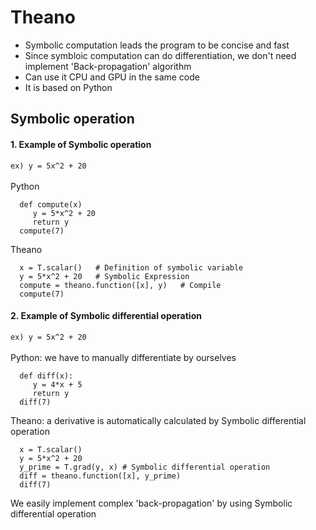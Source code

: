 # Theano

* Symbolic computation leads the program to be concise and fast
* Since symbloic computation can do differentiation, we don't need implement 'Back-propagation' algorithm
* Can use it CPU and GPU in the same code
* It is based on Python

## Symbolic operation
#### 1. Example of Symbolic operation
```ex) y = 5x^2 + 20```
<br>
<br>
Python
```
  def compute(x)
     y = 5*x^2 + 20
     return y
  compute(7)
```
Theano
```
  x = T.scalar()   # Definition of symbolic variable
  y = 5*x^2 + 20   # Symbolic Expression
  compute = theano.function([x], y)   # Compile
  compute(7)
```
#### 2. Example of Symbolic differential operation
```ex) y = 5x^2 + 20```
<br>
<br>
Python: we have to manually differentiate by ourselves
```
  def diff(x):
     y = 4*x + 5
     return y
  diff(7)
```
Theano: a derivative is automatically calculated by Symbolic differential operation
```
  x = T.scalar()
  y = 5*x^2 + 20
  y_prime = T.grad(y, x) # Symbolic differential operation
  diff = theano.function([x], y_prime)
  diff(7)
```
We easily implement complex 'back-propagation' by using Symbolic differential operation




